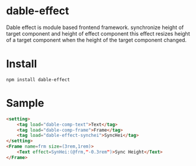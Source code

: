 # dable-effect
Dable effect is module based frontend framework. synchronize height of target component and height of effect component this effect resizes height of a target component when the height of the target component changed.

# Install
```
npm install dable-effect
```

# Sample
```html
<setting>
    <tag load="dable-comp-text">Text</tag>
    <tag load="dable-comp-frame">Frame</tag>
    <tag load="dable-effect-synchei">SyncHei</tag>
</setting>
<Frame name=frm size=(3rem,1rem)>
    <Text effect=SynHei:(@frm,"-0.3rem")>Sync Height</Text>
</Frame>
```
